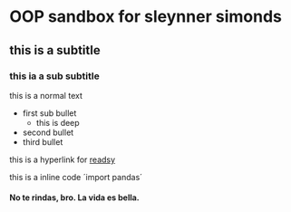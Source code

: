 # OOP sandbox for sleynner simonds

## this is a subtitle

### this ia a sub subtitle

this is a normal text

- first sub bullet
   - this is deep
- second bullet
- third bullet

this is a hyperlink for [readsy](http://www.readsy.co/)

this is a inline code ´import pandas´ 

#### No te rindas, bro. La vida es bella.